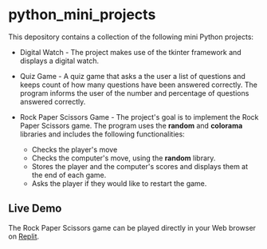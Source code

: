 # python_mini_projects
This depository contains a collection of the following mini Python projects:

* Digital Watch - The project makes use of the tkinter framework and displays a digital watch.

* Quiz Game - A quiz game that asks a the user a list of questions and keeps count of how many questions have been answered correctly. The program informs the user of the number and percentage of questions answered correctly.

* Rock Paper Scissors Game - The project's goal is to implement the Rock Paper Scissors game. The program uses the **random** and **colorama** libraries and includes the following functionalities:

  * Checks the player's move
  * Checks the computer's move, using the **random** library.
  * Stores the player and the computer's scores and displays them at the end of each game.
  * Asks the player if they would like to restart the game.

## Live Demo

The Rock Paper Scissors game can be played directly in your Web browser on [Replit](https://replit.com/@Brockstar/rockpaperscissors#main.py).

 
